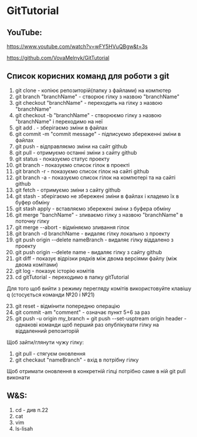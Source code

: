 # GitTutorial

## YouTube:
https://www.youtube.com/watch?v=wFY5HVuQBgw&t=3s

https://github.com/VovaMelnyk/GitTutorial

## Список корисних команд для роботи з git

1. git clone - копіює репозиторій(папку з файлами) на компютер
2. git branch "branchName" - створює гілку з назвою "branchName"
3. git checkout "branchName" - переходить на гілку з назвою "branchName"
4. git checkout -b "branchName" - створюємо гілку з назвою "branchName" і переходимо на неї
5. git add . - зберігаємо зміни в файлах
6. git commit -m "commit message" - підписуємо збереженні зміни в файлах
7. git push - відправляємо зміни на сайт github
8. git pull - отримуємо останні зміни з сайту github
9. git status - показуємо статус проекту
10. git branch - показуємо список гілок в проекті
11. git branch -r - показуємо список гілок на сайті github
12. git branch -a - показуємо список гілок на компютері та на сайті github
13. git fetch - отримуємо зміни з сайту github
14. git stash - зберігаємо не збережені зміни в файлах і кладемо їх в буфер обміну
15. git stash apply - вставляємо збережені зміни з буфера обміну
16. git merge "banchName" - зливаємо гілку з назвою "branchName" в поточну гілку
17. git merge --abort - відміняємо зливання гілок
18. git branch -d branchName - видаляє гілку локально з проекту
19. git push origin --delete nameBranch - видаляє гілку віддалено з проекту 
20. git push origin --delete name - видаляє гілку з сайту github
21. git diff - показує відрізки рядків між двома версіями файлу (між двома комітами)
22. git log - показує історію комітів
23. cd gitTutorial - переходимо в папку gitTutorial

Для того щоб вийти з режиму перегляду комітів використовуйте клавішу q (стосується команди №20 і №21)

23. git reset - відмінити попередню операцію
24. git commit -am "comment" - означає пункт 5+6 за раз
25. git push -u origin my_branch = git push --set-usptream origin header - однакові команди щоб перший раз опублікувати гілку на віддаленний репозиторій

Щоб зайти/глянути чужу гілку:
1. git pull - стягуєм оновлення
2. git checkaut "nameBranch" - вхід в потрібну гілку

Щоб отримати оновлення в конкретній гілці потрібно саме в ній git pull виконати



## W&S:
1. cd - див п.22
2. cat
3. vim
4. ls-lisah


